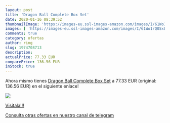 ```yaml
---
layout: post
title: 'Dragon Ball Complete Box Set'
date: 2020-01-16 08:39:52
thumbnailImage: 'https://images-eu.ssl-images-amazon.com/images/I/61Wo1rQ0SxL._SL200_.jpg'
images: [ 'https://images-eu.ssl-images-amazon.com/images/I/61Wo1rQ0SxL._SL200_.jpg' ]
comments: true
category: ofertas
author: ring
slug: 1974708713
description:
actualPrice: 77.33 EUR
comparePrice: 136.56 EUR
inStock: true
---
```


Ahora mismo tienes [Dragon Ball Complete Box Set](https://www.amazon.com/dp/1974708713/?tag=redken08-20) a 77.33 EUR (original: 136.56 EUR) en el siguiente enlace!

[![](https://images-eu.ssl-images-amazon.com/images/I/61Wo1rQ0SxL._SL200_.jpg)](https://www.amazon.com/dp/1974708713/?tag=redken08-20)

[Visítala!!!](https://www.amazon.com/dp/1974708713/?tag=redken08-20)

[Consulta otras ofertas en nuestro canal de telegram](https://t.me/s/ofertas25)
